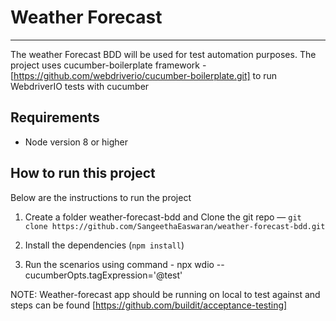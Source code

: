 Weather Forecast
====================
***

The weather Forecast BDD will be used for test automation purposes. The project uses cucumber-boilerplate framework - [https://github.com/webdriverio/cucumber-boilerplate.git] to run WebdriverIO tests with cucumber 

## Requirements

- Node version 8 or higher

## How to run this project 

Below are the instructions to run the project 

1. Create a folder weather-forecast-bdd and Clone the git repo — `git clone https://github.com/SangeethaEaswaran/weather-forecast-bdd.git`

2. Install the dependencies (`npm install`)

3. Run the scenarios using command - npx wdio --cucumberOpts.tagExpression='@test'

NOTE: Weather-forecast app should be running on local to test against and steps can be found [https://github.com/buildit/acceptance-testing]
